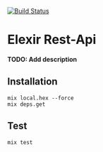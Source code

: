 [![Build Status](https://travis-ci.com/daniilperestoronin/elixir-rest-api.svg?branch=master)](https://travis-ci.com/daniilperestoronin/elixir-rest-api)

# Elexir Rest-Api

**TODO: Add description**

## Installation

```
mix local.hex --force
mix deps.get
```

## Test

```
mix test
```
